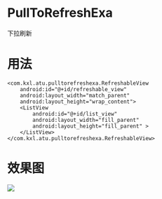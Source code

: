 # PullToRefreshExa
下拉刷新
# 用法
    <com.kxl.atu.pulltorefreshexa.RefreshableView
        android:id="@+id/refreshable_view"
        android:layout_width="match_parent"
        android:layout_height="wrap_content">
        <ListView
            android:id="@+id/list_view"
            android:layout_width="fill_parent"
            android:layout_height="fill_parent" >
        </ListView>
    </com.kxl.atu.pulltorefreshexa.RefreshableView>
    
# 效果图
![](http://img.blog.csdn.net/20130706145704156)
